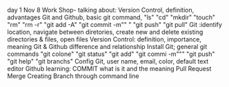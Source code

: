 day 1 Nov 8
Work Shop- talking about: Version Control, definition, advantages
                          Git and Github, basic git command, "ls" "cd" "mkdir" "touch" "rm" "rm -r" "git add -A" "git commit -m"" " "git push" "git pull"
Git :identify location, navigate between diretories, create new and delete existing directories & files, open files
Version Control: definition, importance, meaning
Git & Github difference and relationship
Install Git; general git commands "git colone" "git status" "git add" "git commi -m""" "git push" "git help" "git branchs"
Config Git, user name, email, color, default text editor
Github learning: COMMIT what is it and the meaning
                 Pull Request
                 Merge
                 Creating Branch through command line
